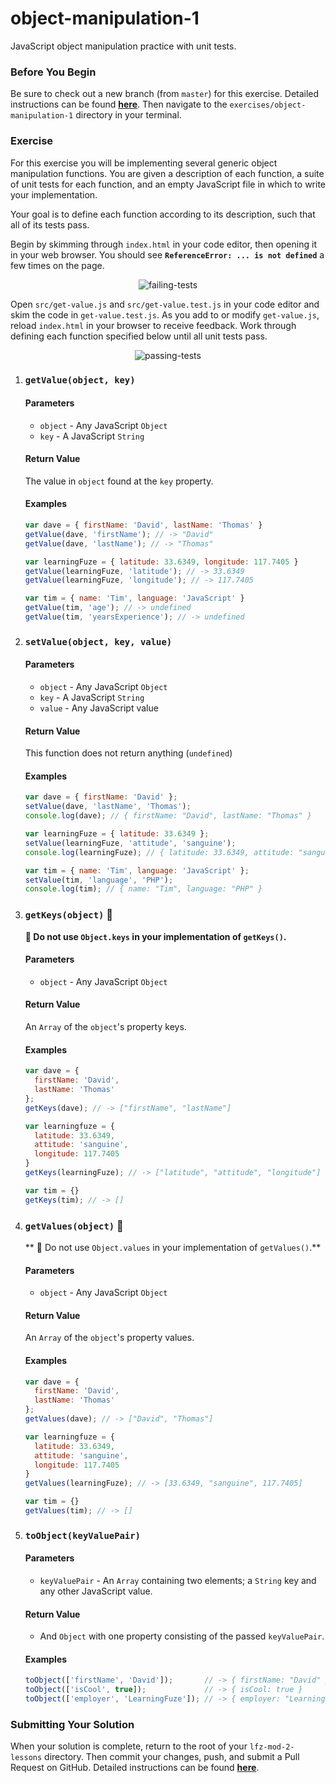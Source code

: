 # object-manipulation-1

JavaScript object manipulation practice with unit tests.

### Before You Begin

Be sure to check out a new branch (from `master`) for this exercise. Detailed instructions can be found [**here**](../../guides/before-each-exercise.md). Then navigate to the `exercises/object-manipulation-1` directory in your terminal.

### Exercise

For this exercise you will be implementing several generic object manipulation functions. You are given a description of each function, a suite of unit tests for each function, and an empty JavaScript file in which to write your implementation.

Your goal is to define each function according to its description, such that all of its tests pass.

Begin by skimming through `index.html` in your code editor, then opening it in your web browser. You should see **`ReferenceError: ... is not defined`** a few times on the page.

<p align="middle">
  <img src="images/failing-tests.png" alt="failing-tests">
</p>

Open `src/get-value.js` and `src/get-value.test.js` in your code editor and skim the code in `get-value.test.js`. As you add to or modify `get-value.js`, reload `index.html` in your browser to receive feedback. Work through defining each function specified below until all unit tests pass.

<p align="middle">
  <img src="images/passing-tests.png" alt="passing-tests">
</p>

1. ### `getValue(object, key)`

    #### Parameters

      - `object` - Any JavaScript `Object`
      - `key` - A JavaScript `String`

    #### Return Value

      The value in `object` found at the `key` property.

    #### Examples

      ```js
      var dave = { firstName: 'David', lastName: 'Thomas' }
      getValue(dave, 'firstName'); // -> "David"
      getValue(dave, 'lastName'); // -> "Thomas"

      var learningFuze = { latitude: 33.6349, longitude: 117.7405 }
      getValue(learningFuze, 'latitude'); // -> 33.6349
      getValue(learningFuze, 'longitude'); // -> 117.7405

      var tim = { name: 'Tim', language: 'JavaScript' }
      getValue(tim, 'age'); // -> undefined
      getValue(tim, 'yearsExperience'); // -> undefined
      ```

1. ### `setValue(object, key, value)`

    #### Parameters

      - `object` - Any JavaScript `Object`
      - `key` - A JavaScript `String`
      - `value` - Any JavaScript value

    #### Return Value

      This function does not return anything (`undefined`)

    #### Examples

    ```js
    var dave = { firstName: 'David' };
    setValue(dave, 'lastName', 'Thomas');
    console.log(dave); // { firstName: "David", lastName: "Thomas" }

    var learningFuze = { latitude: 33.6349 };
    setValue(learningFuze, 'attitude', 'sanguine');
    console.log(learningFuze); // { latitude: 33.6349, attitude: "sanguine" }

    var tim = { name: 'Tim', language: 'JavaScript' };
    setValue(tim, 'language', 'PHP');
    console.log(tim); // { name: "Tim", language: "PHP" }
    ```

1. ### `getKeys(object)` 🚨

    **🚨 Do not use `Object.keys` in your implementation of `getKeys()`.**

    #### Parameters

      - `object` - Any JavaScript `Object`

    #### Return Value

      An `Array` of the `object`'s property keys.

    #### Examples

    ```js
    var dave = {
      firstName: 'David',
      lastName: 'Thomas'
    };
    getKeys(dave); // -> ["firstName", "lastName"]

    var learningfuze = {
      latitude: 33.6349,
      attitude: 'sanguine',
      longitude: 117.7405
    }
    getKeys(learningFuze); // -> ["latitude", "attitude", "longitude"]

    var tim = {}
    getKeys(tim); // -> []
    ```

1. ### `getValues(object)` 🚨

    ** 🚨 Do not use `Object.values` in your implementation of `getValues()`.**

    #### Parameters

      - `object` - Any JavaScript `Object`

    #### Return Value

      An `Array` of the `object`'s property values.

    #### Examples

    ```js
    var dave = {
      firstName: 'David',
      lastName: 'Thomas'
    };
    getValues(dave); // -> ["David", "Thomas"]

    var learningfuze = {
      latitude: 33.6349,
      attitude: 'sanguine',
      longitude: 117.7405
    }
    getValues(learningFuze); // -> [33.6349, "sanguine", 117.7405]

    var tim = {}
    getValues(tim); // -> []
    ```

1. ### `toObject(keyValuePair)`

    #### Parameters

      - `keyValuePair` - An `Array` containing two elements; a `String` key and any other JavaScript value.

    #### Return Value

      - And `Object` with one property consisting of the passed `keyValuePair`.

    #### Examples

    ```js
    toObject(['firstName', 'David']);       // -> { firstName: "David" }
    toObject(['isCool', true]);             // -> { isCool: true }
    toObject(['employer', 'LearningFuze']); // -> { employer: "LearningFuze" }
    ```

### Submitting Your Solution

When your solution is complete, return to the root of your `lfz-mod-2-lessons` directory. Then commit your changes, push, and submit a Pull Request on GitHub. Detailed instructions can be found [**here**](../../guides/after-each-exercise.md).
